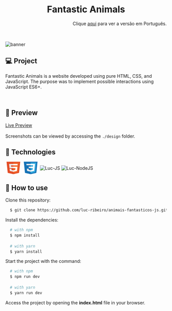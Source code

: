 <div align="center">
  <h1>
  Fantastic Animals
  </h1>
</div> 

<div align="right">
  Clique <a href="https://github.com/luc-ribeiro/animais-fantasticos-js/blob/master/README-PTBR.md">aqui</a> para ver a versão em Português.
</div>

<br>
<br>

![banner](https://github.com/luc-ribeiro/animais-fantasticos/blob/master/design/mockup.gif?raw=true)

## 💻 Project

Fantastic Animals is a website developed using pure HTML, CSS, and JavaScript.
The purpose was to implement possible interactions using JavaScript ES6+.

<br>

## 🔖 Preview

<a href="https://luc-ribeiro.github.io/animais-fantasticos-js">Live Preview</a>
<br>
<br>
Screenshots can be viewed by accessing the `./design` folder.

## 🚀 Technologies

<div style="display: inline_block">
	<img align="center" alt="Luc-HTML" height="40" width="50" src="https://raw.githubusercontent.com/devicons/devicon/master/icons/html5/html5-original.svg">
	<img align="center" alt="Luc-CSS" height="40" width="50" src="https://raw.githubusercontent.com/devicons/devicon/master/icons/css3/css3-original.svg">
	<img align="center" alt="Luc-JS" height="40" width="50" src="https://cdn.jsdelivr.net/gh/devicons/devicon/icons/javascript/javascript-original.svg" />
	<img align="center" alt="Luc-NodeJS" height="40" width="50" src="https://cdn.jsdelivr.net/gh/devicons/devicon/icons/nodejs/nodejs-original.svg" />
</div>

## :page_facing_up: How to use

Clone this repository:

```sh
  $ git clone https://github.com/luc-ribeiro/animais-fantasticos-js.git
```

Install the dependencies:

```sh
  # with npm
  $ npm install

  # with yarn
  $ yarn install
```

Start the project with the command:

```sh
  # with npm
  $ npm run dev

  # with yarn
  $ yarn run dev
```

Access the project by opening the **index.html** file in your browser.
